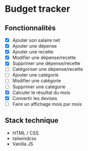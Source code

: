 # Budget tracker

## Fonctionnalités

- [x] Ajouter son salaire net
- [x] Ajouter une dépense
- [x] Ajouter une recette
- [x] Modifier une dépense/recette
- [x] Supprimer une dépense/recette
- [ ] Catégoriser une dépense/recette
- [ ] Ajouter une catégorie
- [ ] Modifier une catégorie
- [ ] Supprimer une catégorie
- [x] Calculer le résultat du mois
- [x] Convertir les devises
- [ ] Faire un affichage mois par mois

## Stack technique

- HTML / CSS
- tailwindcss
- Vanilla JS
